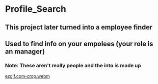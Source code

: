 # Profile_Search

## This project later turned into a employee finder
## Used to find info on your empolees (your role is an manager)
### Note: These aren't really people and the into is made up

[ezgif.com-crop.webm](https://github.com/TheWhiteHackers/Profile_Search/assets/104315572/b21adafb-170a-4335-bdfe-c6717da9b168)
